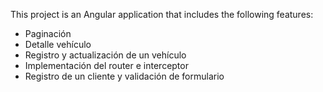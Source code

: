This project is an Angular application that includes the following features:
- Paginación
- Detalle vehículo
- Registro y actualización de un vehículo
- Implementación del router e interceptor
- Registro de un cliente y validación de formulario
